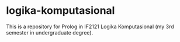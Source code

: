 # logika-komputasional
This is a repository for Prolog in IF2121 Logika Komputasional (my 3rd semester in undergraduate degree).